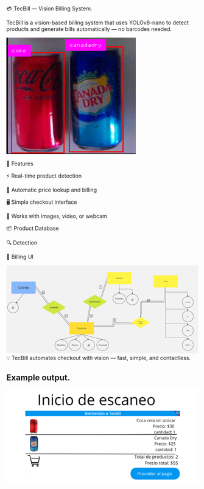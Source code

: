 💳 TecBill — Vision Billing System.

TecBill is a vision-based billing system that uses YOLOv8-nano to detect products and generate bills automatically — no barcodes needed.

![Superhero Name Generator Input](./img/detect.png)

🚀 Features

⚡ Real-time product detection

🧠 Automatic price lookup and billing

🖥️ Simple checkout interface

📸 Works with images, video, or webcam

📦 Product Database

🔍 Detection

🧾 Billing UI

![Superhero Name Generator Input](./img/Databaase.png)
💡 TecBill automates checkout with vision — fast, simple, and contactless.

## Example output.

![Superhero Name Generator Input](./img/UX.png)

